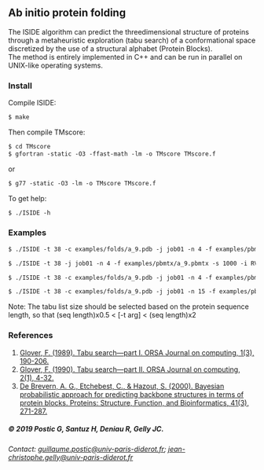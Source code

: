 ## Ab initio protein folding

The ISIDE algorithm can predict the threedimensional structure of proteins through a metaheuristic exploration (tabu search) of a conformational space discretized by the use of a structural alphabet (Protein Blocks).  
The method is entirely implemented in C++ and can be run in parallel on UNIX-like operating systems.

### Install

Compile ISIDE:
```markdown
$ make
```
Then compile TMscore:
```markdown
$ cd TMscore
$ gfortran -static -O3 -ffast-math -lm -o TMscore TMscore.f
```
or
```markdown
$ g77 -static -O3 -lm -o TMscore TMscore.f
```
To get help:
```markdown
$ ./ISIDE -h
```


### Examples

```markdown
$ ./ISIDE -t 38 -c examples/folds/a_9.pdb -j job01 -n 4 -f examples/pbmtx/a_9.pbmtx -s 1000
```
```markdown
$ ./ISIDE -t 38 -j job01 -n 4 -f examples/pbmtx/a_9.pbmtx -s 1000 -i RVIAMPSVRKYAREKGVDIRLVQGTGKNGRVLKEDIDAFLAG
```
```markdown
$ ./ISIDE -t 38 -c examples/folds/a_9.pdb -j job01 -n 4 -f examples/pbmtx/a_9.pbmtx -s 1000 -y 0.20
```
```markdown
$ ./ISIDE -t 38 -c examples/folds/a_9.pdb -j job01 -n 15 -f examples/pbmtx/a_9.pbmtx -s 1000 -r 0.08
```


Note: The tabu list size should be selected based on the protein sequence length, so that (seq length)x0.5 < [-t arg] < (seq length)x2

### References
1. [Glover, F. (1989). Tabu search—part I. ORSA Journal on computing, 1(3), 190-206.](https://pubsonline.informs.org/doi/abs/10.1287/ijoc.1.3.190)
2. [Glover, F. (1990). Tabu search—part II. ORSA Journal on computing, 2(1), 4-32.](https://pubsonline.informs.org/doi/abs/10.1287/ijoc.2.1.4)
3. [De Brevern, A. G., Etchebest, C., & Hazout, S. (2000). Bayesian probabilistic approach for predicting backbone structures in terms of protein blocks. Proteins: Structure, Function, and Bioinformatics, 41(3), 271-287.](https://onlinelibrary.wiley.com/doi/full/10.1002/1097-0134%2820001115%2941%3A3%3C271%3A%3AAID-PROT10%3E3.0.CO%3B2-Z)


##### © 2019 Postic G, Santuz H, Deniau R, Gelly JC.
###### Contact: [guillaume.postic@univ-paris-diderot.fr](mailto:guillaume.postic@univ-paris-diderot.fr); [jean-christophe.gelly@univ-paris-diderot.fr](mailto:jean-christophe.gelly@univ-paris-diderot.fr)

